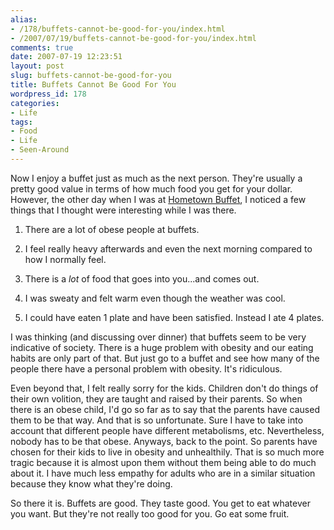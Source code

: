 ```yaml
---
alias:
- /178/buffets-cannot-be-good-for-you/index.html
- /2007/07/19/buffets-cannot-be-good-for-you/index.html
comments: true
date: 2007-07-19 12:23:51
layout: post
slug: buffets-cannot-be-good-for-you
title: Buffets Cannot Be Good For You
wordpress_id: 178
categories:
- Life
tags:
- Food
- Life
- Seen-Around
---
```


Now I enjoy a buffet just as much as the next person.  They're usually a pretty good value in terms of how much food you get for your dollar.  However, the other day when I was at [Hometown Buffet](http://www.oldcountrybuffet.com/), I noticed a few things that I thought were interesting while I was there.





  1. There are a lot of obese people at buffets.


  2. I feel really heavy afterwards and even the next morning compared to how I normally feel.


  3. There is a _lot_ of food that goes into you...and comes out.


  4. I was sweaty and felt warm even though the weather was cool.


  5. I could have eaten 1 plate and have been satisfied.  Instead I ate 4 plates.



I was thinking (and discussing over dinner) that buffets seem to be very indicative of society.  There is a huge problem with obesity and our eating habits are only part of that.  But just go to a buffet and see how many of the people there have a personal problem with obesity.  It's ridiculous.

Even beyond that, I felt really sorry for the kids.  Children don't do things of their own volition, they are taught and raised by their parents.  So when there is an obese child, I'd go so far as to say that the parents have caused them to be that way.  And that is so unfortunate.  Sure I have to take into account that different people have different metabolisms, etc.  Nevertheless, nobody has to be that obese.  Anyways, back to the point.  So parents have chosen for their kids to live in obesity and unhealthily.  That is so much more tragic because it is almost upon them without them being able to do much about it.  I have much less empathy for adults who are in a similar situation because they know what they're doing.

So there it is.  Buffets are good.  They taste good.  You get to eat whatever you want.  But they're not really too good for you.  Go eat some fruit.
